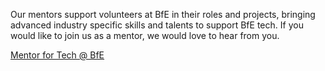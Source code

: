 <p>Our mentors support volunteers at BfE in their roles and projects, bringing advanced industry specific skills and talents to support BfE tech. If you would like to join us as a mentor, we would love to hear from you.</p>
<a class="role-desc-button" href="/mentor">Mentor for Tech @ BfE</a>
